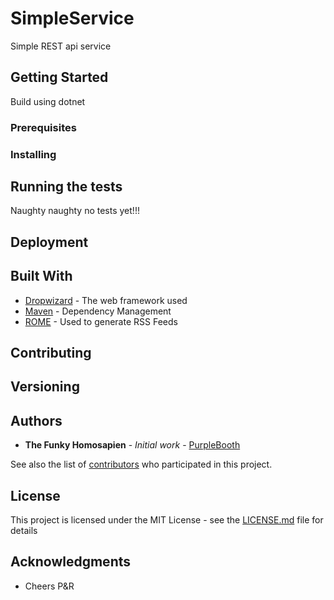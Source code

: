 # SimpleService
Simple REST api service

## Getting Started

Build using dotnet

### Prerequisites

### Installing

## Running the tests

Naughty naughty no tests yet!!!

## Deployment

## Built With

* [Dropwizard](http://www.dropwizard.io/1.0.2/docs/) - The web framework used
* [Maven](https://maven.apache.org/) - Dependency Management
* [ROME](https://rometools.github.io/rome/) - Used to generate RSS Feeds

## Contributing

## Versioning

## Authors

* **The Funky Homosapien** - *Initial work* - [PurpleBooth](https://github.com/PurpleBooth)

See also the list of [contributors](https://github.com/William-Hill-Community) who participated in this project.

## License

This project is licensed under the MIT License - see the [LICENSE.md](LICENSE.md) file for details

## Acknowledgments

* Cheers P&R
